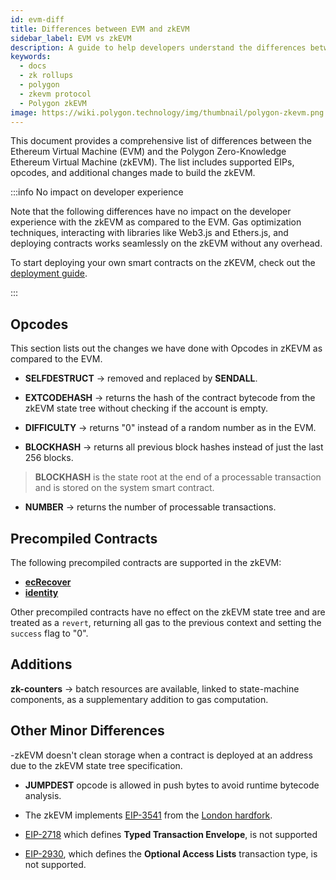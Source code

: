```yaml
---
id: evm-diff
title: Differences between EVM and zkEVM
sidebar_label: EVM vs zkEVM
description: A guide to help developers understand the differences between the EVM and Polygon zkEVM.
keywords:
  - docs
  - zk rollups
  - polygon
  - zkevm protocol
  - Polygon zkEVM
image: https://wiki.polygon.technology/img/thumbnail/polygon-zkevm.png
---
```


This document provides a comprehensive list of differences between the Ethereum Virtual Machine (EVM) and the Polygon Zero-Knowledge Ethereum Virtual Machine (zkEVM). The list includes supported EIPs, opcodes, and additional changes made to build the zkEVM.

:::info No impact on developer experience

Note that the following differences have no impact on the developer experience with the zkEVM as compared to the EVM. Gas optimization techniques, interacting with libraries like Web3.js and Ethers.js, and deploying contracts works seamlessly on the zkEVM without any overhead.

To start deploying your own smart contracts on the zKEVM, check out the [<ins>deployment guide</ins>](/develop.md).

:::

## Opcodes

This section lists out the changes we have done with Opcodes in zKEVM as compared to the EVM.

- **SELFDESTRUCT** &rarr; removed and replaced by **SENDALL**.

- **EXTCODEHASH** &rarr; returns the hash of the contract bytecode from the zkEVM state tree without checking if the account is empty.

- **DIFFICULTY** &rarr;  returns "0" instead of a random number as in the EVM.

- **BLOCKHASH** &rarr; returns all previous block hashes instead of just the last 256 blocks.
> **BLOCKHASH** is the state root at the end of a processable transaction and is stored on the system smart contract.

- **NUMBER** &rarr; returns the number of processable transactions.

## Precompiled Contracts

The following precompiled contracts are supported in the zkEVM:

- [**ecRecover**](https://ethereum.github.io/execution-specs/autoapi/ethereum/frontier/vm/precompiled_contracts/ecrecover/index.html)
- [**identity**](https://ethereum.github.io/execution-specs/autoapi/ethereum/frontier/vm/precompiled_contracts/identity/index.html)

Other precompiled contracts have no effect on the zkEVM state tree and are treated as a `revert`, returning all gas to the previous context and setting the `success` flag to "0".

## Additions

**zk-counters** &rarr; batch resources are available, linked to state-machine components, as a supplementary addition to gas computation.

## Other Minor Differences

-zkEVM doesn't clean storage when a contract is deployed at an address due to the zkEVM state tree specification.

- **JUMPDEST** opcode is allowed in push bytes to avoid runtime bytecode analysis.

- The zkEVM implements [EIP-3541](https://eips.ethereum.org/EIPS/eip-3541) from the [London hardfork](https://ethereum.org/en/history/#london).

- [EIP-2718](https://eips.ethereum.org/EIPS/eip-2718) which defines **Typed Transaction Envelope**, is not supported
- [EIP-2930](https://eips.ethereum.org/EIPS/eip-2930), which defines the **Optional Access Lists** transaction type, is not supported.

